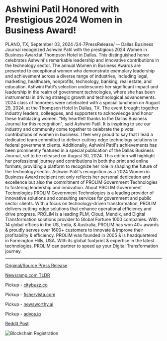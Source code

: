 # Ashwini Patil Honored with Prestigious 2024 Women in Business Award!

PLANO, TX, September 03, 2024 /24-7PressRelease/ -- Dallas Business Journal recognized Ashwini Patil with the prestigious 2024 Women in Business Award at Thompson Hotel in Dallas. This distinguished honor celebrates Ashwini's remarkable leadership and innovative contributions in the technology sector.   The annual Women in Business Awards are presented to exceptional women who demonstrate exemplary leadership and achievement across a diverse range of industries, including legal, marketing, healthcare, nonprofits, technology, banking, real estate, and education. Ashwini Patil's selection underscores her significant impact and leadership in the realm of government technologies, where she has been instrumental in driving strategic growth and technological advancements.   2024 class of honorees were celebrated with a special luncheon on August 29, 2024, at the Thompson Hotel in Dallas, TX. The event brought together industry leaders, colleagues, and supporters to acknowledge and honor these trailblazing women.   "My heartfelt thanks to the Dallas Business Journal for this recognition", said Ashwini Patil. It is inspiring to see our industry and community come together to celebrate the pivotal contributions of women in business. I feel very proud to say that I lead a dedicated team committed to deliver cutting-edge technology solutions to federal government clients.   Additionally, Ashwini Patil's achievements has been prominently featured in a special publication of the Dallas Business Journal, set to be released on August 30, 2024. This edition will highlight her professional journey and contributions in both the print and online formats, providing a platform to recognize her role in shaping the future of the technology sector.   Ashwini Patil's recognition as a 2024 Women in Business Award recipient not only reflects her personal dedication and excellence but also the commitment of PROLIM Government Technologies to fostering leadership and innovation.  About PROLIM Government Technologies   PROLIM Government Technologies is a leading provider of innovative solutions and consulting services for government and public sector clients. With a focus on technology-driven transformation, PROLIM delivers cutting-edge solutions that enhance operational efficiency and drive progress.   PROLIM is a leading PLM, Cloud, Mendix, and Digital Transformation solutions provider to Global Fortune 1000 companies. With 14 global offices in the US, India, & Australia, PROLIM has won 40+ awards & proudly serves over 1600+ customers to innovate & improve their profitability & efficiency. PROLIM was founded in 2005 & is headquartered in Farmington Hills, USA. With its global footprint & expertise in the latest technologies, PROLIM can partner to speed up your Digital Transformation journey. 

---

[Original/Source Press Release](https://www.24-7pressrelease.com/press-release/513947/ashwini-patil-honored-with-prestigious-2024-women-in-business-award)
                    

[Newsramp.com TLDR](https://newsramp.com/curated-news/ashwini-patil-receives-2024-women-in-business-award/22e27fc31286b548d8304b80bc0c6633) 


Pickup - [citybuzz.co](https://citybuzz.co/2024/09/03/ashwini-patil-receives-2024-women-in-business-award-from-dallas-business-journal)

Pickup - [fishervista.com](https://fishervista.com/en/ashwini-patil-awarded-2024-women-in-business-award-for-leadership-in-technology-sector/20246464)

Pickup - [newsworthy.ai](https://newsworthy.ai/en/ashwini-patil-receives-2024-women-in-business-award-from-dallas-business-journal/20246464)

Pickup - [advos.io](https://advos.io/en/ashwini-patil-receives-2024-women-in-business-award-for-leadership-in-technology/20246464)
 



[Reddit Post](https://www.reddit.com/r/AwardsAndRecognition/comments/1f7uqxx/ashwini_patil_receives_2024_women_in_business/) 



![Blockchain Registration](https://cdn.newsramp.app/24-7PressRelease/qrcode/249/3/dashjD9v.webp)